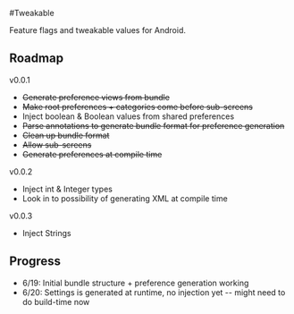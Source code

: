 #Tweakable

Feature flags and tweakable values for Android.

## Roadmap

v0.0.1

* ~~Generate preference views from bundle~~
* ~~Make root preferences + categories come before sub-screens~~
* Inject boolean & Boolean values from shared preferences
* ~~Parse annotations to generate bundle format for preference generation~~
* ~~Clean up bundle format~~
* ~~Allow sub-screens~~
* ~~Generate preferences at compile time~~

v0.0.2

* Inject int & Integer types
* Look in to possibility of generating XML at compile time

v0.0.3

* Inject Strings


## Progress

- 6/19: Initial bundle structure + preference generation working
- 6/20: Settings is generated at runtime, no injection yet -- might need to do build-time now
